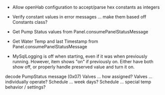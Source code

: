 * Allow openHab configuration to accept/parse hex constants as integers
* Verify constant values in error messages ... make them based off Constants class?
* Get Pump Status values from Panel.consumePanelStatusMessage
* Get Water Temp and last Timestamp from Panel.consumePanelStatusMessage

* MySqlLogging is off when starting, even if it was when previously running.  However, item shows "on" if previously on.  Either have both show off, or properly handle preserved value and turn it on.

decode PumpStatus message (0x07)
Valves ... how assigned?
Valves ... individually operate?
Schedule ... week days?
Schedule ... special temp behavior / settings?